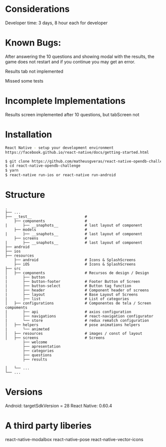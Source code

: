 
# Considerations
Developer time: 3 days, 8 hour each for developer

# Known Bugs:
After answering the 10 questions and showing modal with the results, the game does not restart and if you continue you may get an error.

Results tab not implemented

Missed some tests

# Incomplete Implementations
Results screen implemented after 10 questions, but tabScreen not


# Installation

```bash
React Native - setup your development environment
https://facebook.github.io/react-native/docs/getting-started.html 
```

```bash
$ git clone https://github.com/matheusgveras/react-native-opendb-challenge.git
$ cd react-native-opendb-challenge
$ yarn
$ react-native run-ios or react-native run-android 
```


# Structure
    .
    ├── ...
    ├── __test__                        #
        ├── components                  # 
    |       ├── __snaphots__            # last layout of component
        ├── models                      # 
    |       ├── __snaphots__            # last layout of component
        ├── screens                     # 
    |       ├── __snaphots__            # last layout of component  
    ├── android   
    ├── ios
    ├── resources
        ├── android                     # Icons & SplashScreens
        ├── iOS                         # Icons & SplashScreens  
    ├── src
    │   ├── components                  # Recursos de design / Design 
    |       ├── button                  
    |       ├── button-footer           # Footer Button of Screen
    |       ├── button-select           # Button tag function
    |       ├── header                  # Component header of screens
    |       ├── layout                  # Base Layout of Screens
    |       ├── list                    # List of categories                
    │   ├── configurations              # Componentes de tela / Screen compoments
    |       ├── api                     # axios configuration
    │       ├── navigations             # react-navigation configurator  
    |       └── store                   # redux rematch configuration 
    │   ├── helpers                     # pose animations helpers
    |       └── animeted                 
    │   ├── resources                   # images / const of layout 
    │   ├── screens                     # Screens
            ├── welcome                 
            ├── apresentation
            ├── categories
            ├── questions
            ├── results                      
 
    │   └── ...                 
    └── ...




# Versions
Android: targetSdkVersion = 28
React Native: 0.60.4

# A third party liberies
react-native-modalbox
react-native-pose
react-native-vector-icons
